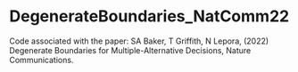 # DegenerateBoundaries_NatComm22

Code associated with the paper: SA Baker, T Griffith, N Lepora, (2022) Degenerate Boundaries for Multiple-Alternative Decisions, Nature Communications.
